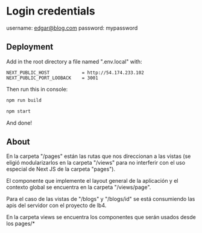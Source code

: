 # Login credentials
username: edgar@blog.com
password: mypassword


## Deployment
Add in the root directory a file named ".env.local" with:
```
NEXT_PUBLIC_HOST            = http://54.174.233.102
NEXT_PUBLIC_PORT_LOOBACK    = 3001
```


Then run this in console:

```bash
npm run build

npm start
```
And done!


## About

En la carpeta "/pages" están las rutas que nos direccionan a las vistas (se eligió modularizarlos 
en la carpeta "/views" para no interferir con el uso especial de Next JS de la carpeta "pages"). 

El componente que implemente el layout general de la aplicación y el contexto global se encuentra
en la carpeta "/views/page".

Para el caso de las vistas de "/blogs" y "/blogs/id" se está consumiendo las apis del servidor
con el proyecto de lb4.

En la carpeta views se encuentra los componentes que serán usados desde los pages/*